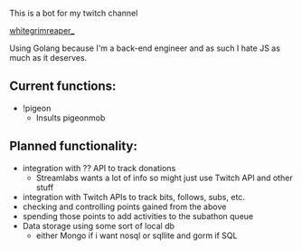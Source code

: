This is a bot for my twitch channel

[whitegrimreaper_](https://twitch.tv/whitegrimreaper_)

Using Golang because I'm a back-end engineer and as such I hate JS as much as it deserves.

## Current functions:
 - !pigeon
    - Insults pigeonmob

## Planned functionality:
 - integration with ?? API to track donations
    - Streamlabs wants a lot of info so might just use Twitch API and other stuff
 - integration with Twitch APIs to track bits, follows, subs, etc.
 - checking and controlling points gained from the above
 - spending those points to add activities to the subathon queue
 - Data storage using some sort of local db
    - either Mongo if i want nosql or sqllite and gorm if SQL